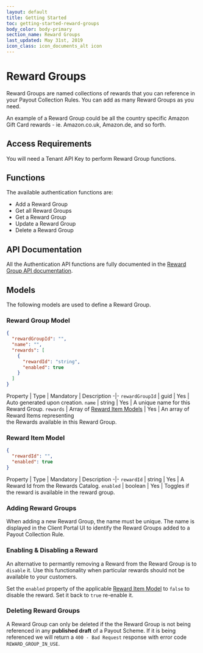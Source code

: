 ```yaml
---
layout: default
title: Getting Started
toc: getting-started-reward-groups
body_color: body-primary
section_name: Reward Groups
last_updated: May 31st, 2019
icon_class: icon_documents_alt icon
---
```

# Reward Groups
Reward Groups are named collections of rewards that you can reference in your Payout Collection Rules. You can add as many Reward Groups as you need.

An example of a Reward Group could be all the country specific Amazon Gift Card rewards - ie. Amazon.co.uk, Amazon.de, and so forth.

## Access Requirements
You will need a Tenant API Key to perform Reward Group functions.

## Functions
The available authentication functions are:

- Add a Reward Group
- Get all Reward Groups
- Get a Reward Group
- Update a Reward Group
- Delete a Reward Group

## API Documentation
All the Authentication API functions are fully documented in the [Reward Group API documentation](https://api-docs.imbursepayments.com/?version=latest#f6bf99b9-ca03-47b5-a667-8e1a5a625b0e).

## Models
The following models are used to define a Reward Group.

### Reward Group Model
```json
{
  "rewardGroupId": "",
  "name": "",
  "rewards": [
    {
      "rewardId": "string",
      "enabled": true
    }
  ]
}
```

Property | Type | Mandatory | Description
-|-
`rewardGroupId` | guid | Yes | Auto generated upon creation.
`name` | string | Yes | A unique name for this Reward Group.
`rewards` | Array of [Reward Item Models](#reward-item-model) | Yes | An array of Reward Items representing<br/>the Rewards available in this Reward Group.


### Reward Item Model
```json
{
  "rewardId": "",
  "enabled": true
}
```

Property | Type | Mandatory | Description
-|-
`rewardId` | string | Yes | A Reward Id from the Rewards Catalog.
`enabled` | boolean | Yes | Toggles if the reward is available in the reward group.

### Adding Reward Groups
When adding a new Reward Group, the name must be unique. The name is displayed in the Client Portal UI to identify the Reward Groups added to a Payout Collection Rule.

### Enabling & Disabling a Reward
An alternative to permantly removing a Reward from the Reward Group is to `disable` it. Use this functionality when particular rewards should not be available to your customers.

Set the `enabled` property of the applicable [Reward Item Model](#reward-item-model) to `false` to disable the reward. Set it back to `true` re-enable it.

### Deleting Reward Groups
A Reward Group can only be deleted if the the Reward Group is not being referenced in any **published draft** of a Payout Scheme. If it is being referenced we will return a `400 - Bad Request` response with error code `REWARD_GROUP_IN_USE`.

